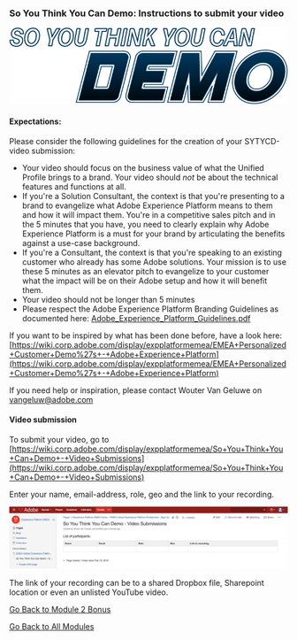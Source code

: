 ### So You Think You Can Demo: Instructions to submit your video

![SYTYCD](./images/sytycd.png)

#### Expectations:
Please consider the following guidelines for the creation of your SYTYCD-video submission:

  * Your video should focus on the business value of what the Unified Profile brings to a brand. Your video should _not_ be about the technical features and functions at all.
  * If you're a Solution Consultant, the context is that you're presenting to a brand to evangelize what Adobe Experience Platform means to them and how it will impact them. You're in a competitive sales pitch and in the 5 minutes that you have, you need to clearly explain why Adobe Experience Platform is a must for your brand by articulating the benefits against a use-case background.
  * If you're a Consultant, the context is that you're speaking to an existing customer who already has some Adobe solutions. Your mission is to use these 5 minutes as an elevator pitch to evangelize to your customer what the impact will be on their Adobe setup and how it will benefit them.
  * Your video should not be longer than 5 minutes
  * Please respect the Adobe Experience Platform Branding Guidelines as documented here: [Adobe\_Experience\_Platform\_Guidelines.pdf](./downloads/Adobe_Experience_Platform_Guidelines.pdf)

If you want to be inspired by what has been done before, have a look here: [https://wiki.corp.adobe.com/display/expplatformemea/EMEA+Personalized+Customer+Demo%27s+-+Adobe+Experience+Platform](https://wiki.corp.adobe.com/display/expplatformemea/EMEA+Personalized+Customer+Demo%27s+-+Adobe+Experience+Platform)

If you need help or inspiration, please contact Wouter Van Geluwe on vangeluw@adobe.com

#### Video submission
To submit your video, go to [https://wiki.corp.adobe.com/display/expplatformemea/So+You+Think+You+Can+Demo+-+Video+Submissions](https://wiki.corp.adobe.com/display/expplatformemea/So+You+Think+You+Can+Demo+-+Video+Submissions)

Enter your name, email-address, role, geo and the link to your recording. 

![SYTYCD](./images/wiki.png)

The link of your recording can be to a shared Dropbox file, Sharepoint location or even an unlisted YouTube video.


[Go Back to Module 2 Bonus](../README.md)

[Go Back to All Modules](/../../)




